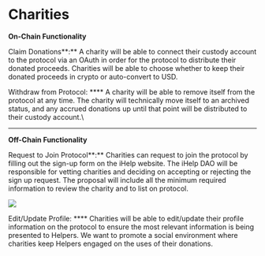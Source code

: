 # Charities

**On-Chain Functionality**

Claim Donations**:** A charity will be able to connect their custody account to the protocol via an OAuth in order for the protocol to distribute their donated proceeds. Charities will be able to choose whether to keep their donated proceeds in crypto or auto-convert to USD.&#x20;

Withdraw from Protocol: **** A charity will be able to remove itself from the protocol at any time. The charity will technically move itself to an archived status, and any accrued donations up until that point will be distributed to their custody account.\
****

**Off-Chain Functionality**

Request to Join Protocol**:** Charities can request to join the protocol by filling out the sign-up form on the iHelp website. The iHelp DAO will be responsible for vetting charities and deciding on accepting or rejecting the sign up request. The proposal will include all the minimum required information to review the charity and to list on protocol.&#x20;

![](https://lh5.googleusercontent.com/lQgrYyiNUqOFYM\_zC11O5XzR6Heb\_Ki17aeLDy8JQ1Whl-\_Afgq2VWP0Doc9uVnuN1LNjwudCmafrjcKVZI5rnfMV7hXzVgx5uxH74l8RwLr3khBXAmIzvLxG1fI3xxxM2jVg59-=s0)

Edit/Update Profile: **** Charities will be able to edit/update their profile information on the protocol to ensure the most relevant information is being presented to Helpers. We want to promote a social environment where charities keep Helpers engaged on the uses of their donations.

